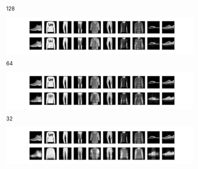 128

![alt text](fashion_128_0.00684.png)

64

![alt text](fashion_64_0.01391.png)

32

![alt text](fashion_32_0.02353.png)

